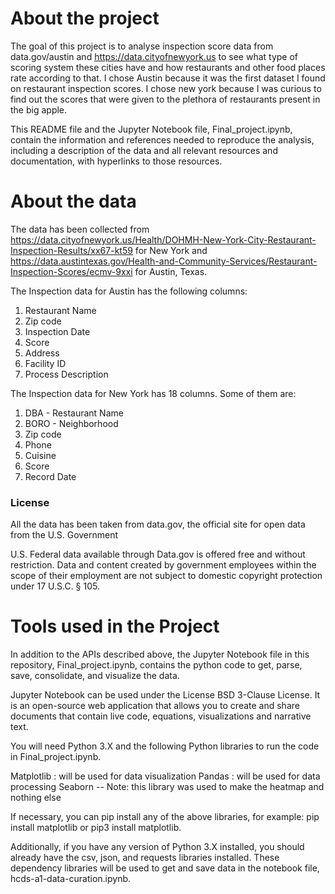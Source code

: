 
# About the project

The goal of this project is to analyse inspection score data from data.gov/austin and https://data.cityofnewyork.us to see what type of scoring system these cities have and how restaurants and other food places rate according to that. I chose Austin because it was the first dataset I found on restaurant inspection scores. I chose new york because I was curious to find out the scores that were given to the plethora of restaurants present in the big apple.

This README file and the Jupyter Notebook file, Final_project.ipynb, contain the information and
references needed to reproduce the analysis, including a description of the data and all relevant resources
and documentation, with hyperlinks to those resources.

# About the data

The data has been collected from https://data.cityofnewyork.us/Health/DOHMH-New-York-City-Restaurant-Inspection-Results/xx67-kt59 for New York and https://data.austintexas.gov/Health-and-Community-Services/Restaurant-Inspection-Scores/ecmv-9xxi for Austin, Texas.

The Inspection data for Austin has the following columns:  
1) Restaurant Name  
2) Zip code  
3) Inspection Date  
4) Score  
5) Address  
6) Facility ID  
7) Process Description

The Inspection data for New York has 18 columns. Some of them are:  
1) DBA - Restaurant Name
2) BORO - Neighborhood
3) Zip code  
4) Phone  
5) Cuisine  
6) Score  
7) Record Date

### License

All the data has been taken from data.gov, the official site for open data from the U.S. Government

U.S. Federal data available through Data.gov is offered free and without restriction. Data and content created by government employees within the scope of their employment are not subject to domestic copyright protection under 17 U.S.C. § 105.


# Tools  used in the Project

In addition to the APIs described above, the Jupyter Notebook file in this repository, Final_project.ipynb,
contains the python code to get, parse, save, consolidate, and visualize the data.

Jupyter Notebook can be used under the License BSD 3-Clause License. It is an open-source web application that allows you to create and share documents that contain live code, equations, visualizations and narrative text.

You will need Python 3.X and the following Python libraries to run the code in Final_project.ipynb.

Matplotlib : will be used for data visualization
Pandas : will be used for data processing
Seaborn -- Note: this library was used to make the heatmap and nothing else

If necessary, you can pip install any of the above libraries, for example:
pip install matplotlib or pip3 install matplotlib.

Additionally, if you have any version of Python 3.X installed, you should already have the csv, json,
and requests libraries installed. These dependency libraries will be used to get and save data in the notebook
file, hcds-a1-data-curation.ipynb.

 
